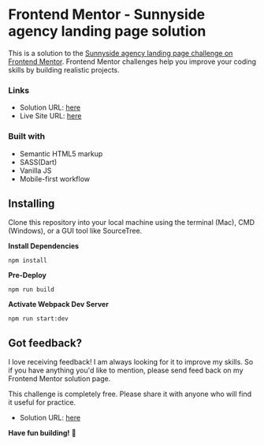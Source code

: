 # Frontend Mentor - Sunnyside agency landing page solution

This is a solution to the [Sunnyside agency landing page challenge on Frontend Mentor](https://www.frontendmentor.io/challenges/sunnyside-agency-landing-page-7yVs3B6ef). Frontend Mentor challenges help you improve your coding skills by building realistic projects.

### Links

- Solution URL: [here](https://www.frontendmentor.io/solutions/sunnyside-agency-landing-page-built-with-webpack5-sass-vanilla-js-lrRU1ypp_#feedback)
- Live Site URL: [here](https://sunnyside-agency-landing-page-sepia.vercel.app/)

### Built with

- Semantic HTML5 markup
- SASS(Dart)
- Vanilla JS
- Mobile-first workflow

## Installing
Clone this repository into your local machine using the terminal (Mac), CMD (Windows), or a GUI tool like SourceTree.

**Install Dependencies**

```npm install```

**Pre-Deploy**

```npm run build```

**Activate Webpack Dev Server**

```npm run start:dev```


## Got feedback?

I love receiving feedback! I am always looking for it to improve my skills. So if you have anything you'd like to mention, please send feed back on my Frontend Mentor solution page.


This challenge is completely free. Please share it with anyone who will find it useful for practice.

- Solution URL: [here](https://www.frontendmentor.io/solutions/sunnyside-agency-landing-page-built-with-webpack5-sass-vanilla-js-lrRU1ypp_#feedback)

**Have fun building!** 🚀
